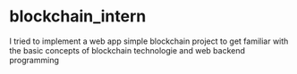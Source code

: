 # blockchain_intern
I tried to implement a web app simple blockchain project to get familiar with the basic concepts of blockchain technologie and web backend programming
